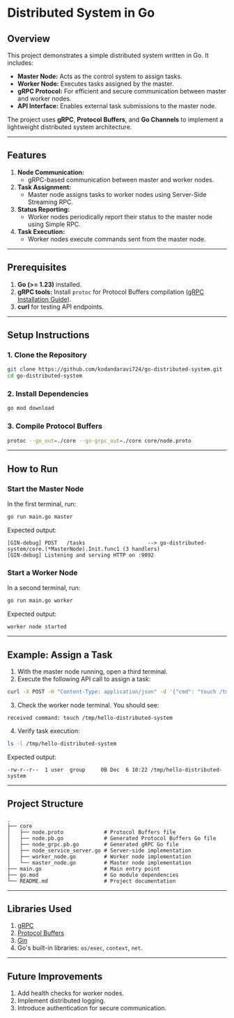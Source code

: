 # Distributed System in Go

## Overview

This project demonstrates a simple distributed system written in Go. It includes:

- **Master Node:** Acts as the control system to assign tasks.
- **Worker Node:** Executes tasks assigned by the master.
- **gRPC Protocol:** For efficient and secure communication between master and worker nodes.
- **API Interface:** Enables external task submissions to the master node.

The project uses **gRPC**, **Protocol Buffers**, and **Go Channels** to implement a lightweight distributed system architecture.

---

## Features

1. **Node Communication:**
   - gRPC-based communication between master and worker nodes.
2. **Task Assignment:**
   - Master node assigns tasks to worker nodes using Server-Side Streaming RPC.
3. **Status Reporting:**
   - Worker nodes periodically report their status to the master node using Simple RPC.
4. **Task Execution:**
   - Worker nodes execute commands sent from the master node.

---

## Prerequisites

1. **Go (>= 1.23)** installed.
2. **gRPC tools:** Install `protoc` for Protocol Buffers compilation ([gRPC Installation Guide](https://grpc.io/docs/protoc-installation/)).
3. **curl** for testing API endpoints.

---

## Setup Instructions

### 1. Clone the Repository
```bash
git clone https://github.com/kodandaravi724/go-distributed-system.git
cd go-distributed-system
```

### 2. Install Dependencies
```bash
go mod download
```

### 3. Compile Protocol Buffers
```bash
protoc --go_out=./core --go-grpc_out=./core core/node.proto
```

---


## How to Run

### Start the Master Node
In the first terminal, run:
```bash
go run main.go master
```

Expected output:
```
[GIN-debug] POST   /tasks                    --> go-distributed-system/core.(*MasterNode).Init.func1 (3 handlers)
[GIN-debug] Listening and serving HTTP on :9092
```

### Start a Worker Node
In a second terminal, run:
```bash
go run main.go worker
```

Expected output:
```
worker node started
```

---

## Example: Assign a Task

1. With the master node running, open a third terminal.
2. Execute the following API call to assign a task:
```bash
curl -X POST -H "Content-Type: application/json" -d '{"cmd": "touch /tmp/hello-distributed-system"}' http://localhost:9092/tasks
```

3. Check the worker node terminal. You should see:
```
received command: touch /tmp/hello-distributed-system
```

4. Verify task execution:
```bash
ls -l /tmp/hello-distributed-system
```

Expected output:
```
-rw-r--r--  1 user  group     0B Dec  6 10:22 /tmp/hello-distributed-system
```

---


## Project Structure

```
.
├── core
│   ├── node.proto             # Protocol Buffers file
│   ├── node.pb.go             # Generated Protocol Buffers Go file
│   ├── node_grpc.pb.go        # Generated gRPC Go file
│   ├── node_service_server.go # Server-side implementation
│   ├── worker_node.go         # Worker node implementation
│   └── master_node.go         # Master node implementation
├── main.go                    # Main entry point
├── go.mod                     # Go module dependencies
└── README.md                  # Project documentation
```

---

## Libraries Used

1. [gRPC](https://grpc.io/)
2. [Protocol Buffers](https://developers.google.com/protocol-buffers)
3. [Gin](https://gin-gonic.com/)
4. Go's built-in libraries: `os/exec`, `context`, `net`.

---

## Future Improvements

1. Add health checks for worker nodes.
2. Implement distributed logging.
3. Introduce authentication for secure communication.
